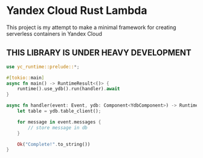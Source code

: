 # Yandex Cloud Rust Lambda

This project is my attempt to make a minimal framework for creating
serverless containers in Yandex Cloud

## THIS LIBRARY IS UNDER HEAVY DEVELOPMENT

```rust
use yc_runtime::prelude::*;

#[tokio::main]
async fn main() -> RuntimeResult<()> {
    runtime().use_ydb().run(handler).await
}

async fn handler(event: Event, ydb: Component<YdbComponent>) -> RuntimeResult<String> {
    let table = ydb.table_client();

    for message in event.messages {
        // store message in db
    }

    Ok("Complete!".to_string())
}
```